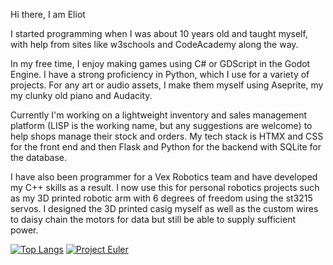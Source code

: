 Hi there, I am Eliot

I started programming when I was about 10 years old and taught myself, with help from sites like w3schools and CodeAcademy along the way.

In my free time, I enjoy making games using C# or GDScript in the Godot Engine. I have a strong proficiency in Python, which I use for a variety of projects. For any art or audio assets, I make them myself using Aseprite, my my clunky old piano and Audacity.

Currently I'm working on a lightweight inventory and sales management platform (LISP is the working name, but any suggestions are welcome) to help shops manage their stock and orders. My tech stack is HTMX and CSS for the front end and then Flask and Python for the backend with SQLite for the database.

I have also been programmer for a Vex Robotics team and have developed my C++ skills as a result. I now use this for personal robotics projects such as my 3D printed robotic arm with 6 degrees of freedom using the st3215 servos. I designed the 3D printed casig myself as well as the custom wires to daisy chain the motors for data but still be able to supply sufficient power.

[![Top Langs](https://github-readme-stats.vercel.app/api/top-langs/?username=FrodoB4884)](https://github.com/FrodoB4884/github-readme-stats)
[![Project Euler](https://projecteuler.net/profile/FrodoB4884.png)](https://projecteuler.net/progress)

